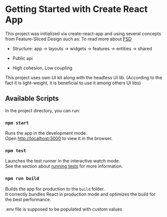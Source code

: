 # Getting Started with Create React App

This project was initialized via create-react-app and using several concepts from Feature-Sliced Design such as:
To read more about [FSD](https://feature-sliced.design/)
- Structure: app -> layouts -> widgets -> features -> entities -> shared

- Public api
- High cohesion, Low coupling

This project uses own UI kit along with the headless UI lib. (According to the fact it is light-weight, it is beneficial to use it among others UI libs)

## Available Scripts

In the project directory, you can run:

### `npm start`

Runs the app in the development mode.\
Open [http://localhost:3000](http://localhost:3000) to view it in the browser.

### `npm test`

Launches the test runner in the interactive watch mode.\
See the section about [running tests](https://facebook.github.io/create-react-app/docs/running-tests) for more information.

### `npm run build`

Builds the app for production to the `build` folder.\
It correctly bundles React in production mode and optimizes the build for the best performance.


.env file is supposed to be populated with custom values


